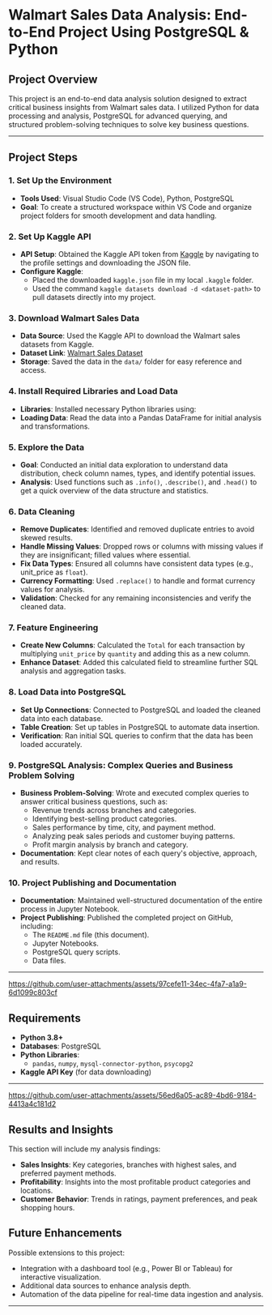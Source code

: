 # Walmart Sales Data Analysis: End-to-End Project Using PostgreSQL & Python

## Project Overview









This project is an end-to-end data analysis solution designed to extract critical business insights from Walmart sales data. I utilized Python for data processing and analysis, PostgreSQL for advanced querying, and structured problem-solving techniques to solve key business questions. 

---

## Project Steps

### 1. Set Up the Environment
   - **Tools Used**: Visual Studio Code (VS Code), Python, PostgreSQL
   - **Goal**: To create a structured workspace within VS Code and organize project folders for smooth development and data handling.

### 2. Set Up Kaggle API
   - **API Setup**: Obtained the Kaggle API token from [Kaggle](https://www.kaggle.com/) by navigating to the profile settings and downloading the JSON file.
   - **Configure Kaggle**: 
      - Placed the downloaded `kaggle.json` file in my local `.kaggle` folder.
      - Used the command `kaggle datasets download -d <dataset-path>` to pull datasets directly into my project.

### 3. Download Walmart Sales Data
   - **Data Source**: Used the Kaggle API to download the Walmart sales datasets from Kaggle.
   - **Dataset Link**: [Walmart Sales Dataset](https://www.kaggle.com/najir0123/walmart-10k-sales-datasets)
   - **Storage**: Saved the data in the `data/` folder for easy reference and access.

### 4. Install Required Libraries and Load Data
   - **Libraries**: Installed necessary Python libraries using:
   - **Loading Data**: Read the data into a Pandas DataFrame for initial analysis and transformations.

### 5. Explore the Data
   - **Goal**: Conducted an initial data exploration to understand data distribution, check column names, types, and identify potential issues.
   - **Analysis**: Used functions such as `.info()`, `.describe()`, and `.head()` to get a quick overview of the data structure and statistics.

### 6. Data Cleaning
   - **Remove Duplicates**: Identified and removed duplicate entries to avoid skewed results.
   - **Handle Missing Values**: Dropped rows or columns with missing values if they are insignificant; filled values where essential.
   - **Fix Data Types**: Ensured all columns have consistent data types (e.g., unit_price as `float`).
   - **Currency Formatting**: Used `.replace()` to handle and format currency values for analysis.
   - **Validation**: Checked for any remaining inconsistencies and verify the cleaned data.

### 7. Feature Engineering
   - **Create New Columns**: Calculated the `Total` for each transaction by multiplying `unit_price` by `quantity` and adding this as a new column.
   - **Enhance Dataset**: Added this calculated field to streamline further SQL analysis and aggregation tasks.

### 8. Load Data into PostgreSQL
   - **Set Up Connections**: Connected to PostgreSQL and loaded the cleaned data into each database.
   - **Table Creation**: Set up tables in PostgreSQL to automate data insertion.
   - **Verification**: Ran initial SQL queries to confirm that the data has been loaded accurately.

### 9. PostgreSQL Analysis: Complex Queries and Business Problem Solving
   - **Business Problem-Solving**: Wrote and executed complex queries to answer critical business questions, such as:
     - Revenue trends across branches and categories.
     - Identifying best-selling product categories.
     - Sales performance by time, city, and payment method.
     - Analyzing peak sales periods and customer buying patterns.
     - Profit margin analysis by branch and category.
   - **Documentation**: Kept clear notes of each query's objective, approach, and results.

### 10. Project Publishing and Documentation
   - **Documentation**: Maintained well-structured documentation of the entire process in Jupyter Notebook.
   - **Project Publishing**: Published the completed project on GitHub, including:
     - The `README.md` file (this document).
     - Jupyter Notebooks.
     - PostgreSQL query scripts.
     - Data files. 

---


https://github.com/user-attachments/assets/97cefe11-34ec-4fa7-a1a9-6d1099c803cf




## Requirements

- **Python 3.8+**
- **Databases**: PostgreSQL
- **Python Libraries**:
  - `pandas`, `numpy`, `mysql-connector-python`, `psycopg2`
- **Kaggle API Key** (for data downloading)


---  



https://github.com/user-attachments/assets/56ed6a05-ac89-4bd6-9184-4413a4c181d2



## Results and Insights

This section will include my analysis findings:
- **Sales Insights**: Key categories, branches with highest sales, and preferred payment methods.
- **Profitability**: Insights into the most profitable product categories and locations.
- **Customer Behavior**: Trends in ratings, payment preferences, and peak shopping hours.

## Future Enhancements

Possible extensions to this project:
- Integration with a dashboard tool (e.g., Power BI or Tableau) for interactive visualization.
- Additional data sources to enhance analysis depth.
- Automation of the data pipeline for real-time data ingestion and analysis.

---


